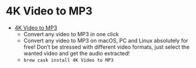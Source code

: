 # 4K Video to MP3
- [4K Video to MP3](https://www.4kdownload.com/products/product-videotomp3)
  -  Convert any video to MP3 in one click
  - Convert any video to MP3 on macOS, PC and Linux absolutely for free! Don’t be stressed with different video formats, just select the wanted video and get the audio extracted!
  - `brew cask install 4K Video to MP3`
